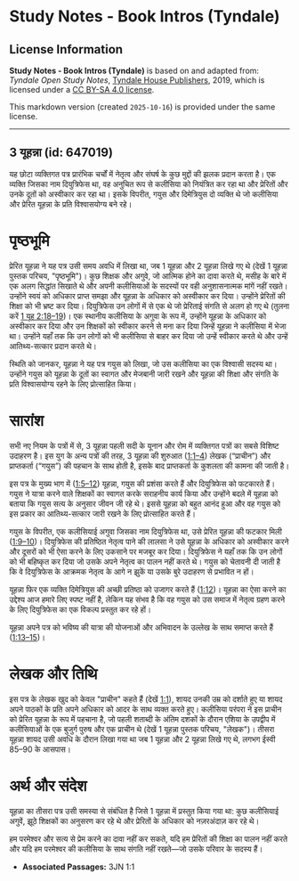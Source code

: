 # Study Notes - Book Intros (Tyndale)

## License Information

**Study Notes - Book Intros (Tyndale)** is based on and adapted from: _Tyndale Open Study Notes_, [Tyndale House Publishers](https://tyndaleopenresources.com/), 2019, which is licensed under a [CC BY-SA 4.0 license](https://creativecommons.org/licenses/by-sa/4.0/legalcode.en).

This markdown version (created `2025-10-16`) is provided under the same license.



--------------------------------

## 3 यूहन्ना (id: 647019)

यह छोटा व्यक्तिगत पत्र प्रारंभिक चर्चों में नेतृत्व और संघर्ष के कुछ मुद्दों की झलक प्रदान करता है। एक व्यक्ति जिसका नाम दियुत्रिफेस था, वह अनुचित रूप से कलीसिया को नियंत्रित कर रहा था और प्रेरितों और उनके दूतों को अस्वीकार कर रहा था। इसके विपरीत, गयुस और दिमेत्रियुस दो व्यक्ति थे जो कलीसिया और प्रेरित यूहन्ना के प्रति विश्वासयोग्य बने रहे।

पृष्ठभूमि
=========

प्रेरित यूहन्ना ने यह पत्र उसी समय अवधि में लिखा था, जब 1 यूहन्ना और 2 यूहन्ना लिखे गए थे (देखें 1 यूहन्ना पुस्तक परिचय, "पृष्ठभूमि")। कुछ शिक्षक और अगुवे, जो आत्मिक होने का दावा करते थे, मसीह के बारे में एक अलग सिद्धांत सिखाते थे और अपनी कलीसियाओं के सदस्यों पर वही अनुशासनात्मक मांगें नहीं रखते। उन्होंने स्वयं को अधिकार प्राप्त समझा और यूहन्ना के अधिकार को अस्वीकार कर दिया। उन्होंने प्रेरितों की शिक्षा को भी भ्रष्ट कर दिया। दियुत्रिफेस उन लोगों में से एक थे जो प्रेरिताई संगति से अलग हो गए थे (तुलना करें [1 यूह 2:18–19](https://ref.ly/1John2:18-1John2:19))। एक स्थानीय कलीसिया के अगुवा के रूप में, उन्होंने यूहन्ना के अधिकार को अस्वीकार कर दिया और उन शिक्षकों को स्वीकार करने से मना कर दिया जिन्हें यूहन्ना ने कलीसिया में भेजा था। उन्होंने यहाँ तक कि उन लोगों को भी कलीसिया से बाहर कर दिया जो उन्हें स्वीकार करते थे और उन्हें आतिथ्य\-सत्कार प्रदान करते थे।

स्थिति को जानकर, यूहन्ना ने यह पत्र गयुस को लिखा, जो उस कलीसिया का एक विश्वासी सदस्य था। उन्होंने गयुस को यूहन्ना के दूतों का स्वागत और मेजबानी जारी रखने और यूहन्ना की शिक्षा और संगति के प्रति विश्वासयोग्य रहने के लिए प्रोत्साहित किया।

सारांश
======

सभी नए नियम के पत्रों में से, 3 यूहन्ना पहली सदी के यूनान और रोम में व्यक्तिगत पत्रों का सबसे विशिष्ट उदाहरण है। इस युग के अन्य पत्रों की तरह, 3 यूहन्ना की शुरुआत ([1:1–4](https://ref.ly/3John1:1-3John1:4)) लेखक (“प्राचीन”) और प्राप्तकर्ता (“गयुस”) की पहचान के साथ होती है, इसके बाद प्राप्तकर्ता के कुशलता की कामना की जाती है।

इस पत्र के मुख्य भाग में ([1:5–12](https://ref.ly/3John1:5-3John1:12)) यूहन्ना, गयुस की प्रशंसा करते हैं और दियुत्रिफेस को फटकारते हैं। गयुस ने यात्रा करने वाले शिक्षकों का स्वागत करके सराहनीय कार्य किया और उन्होंने बदले में यूहन्ना को बताया कि गयुस सत्य के अनुसार जीवन जी रहे थे। इससे यूहन्ना को बहुत आनंद हुआ और वह गयुस को इस प्रकार का आतिथ्य\-सत्कार जारी रखने के लिए प्रोत्साहित करते हैं।

गयुस के विपरीत, एक कलीसियाई अगुवा जिसका नाम दियुत्रिफेस था, उसे प्रेरित यूहन्ना की फटकार मिली ([1:9–10](https://ref.ly/3John1:9-3John1:10))। दियुत्रिफेस की प्रतिष्ठित नेतृत्व पाने की लालसा ने उसे यूहन्ना के अधिकार को अस्वीकार करने और दूसरों को भी ऐसा करने के लिए उकसाने पर मजबूर कर दिया। दियुत्रिफेस ने यहाँ तक कि उन लोगों को भी बहिष्कृत कर दिया जो उसके अपने नेतृत्व का पालन नहीं करते थे। गयुस को चेतावनी दी जाती है कि वे दियुत्रिफेस के आक्रमक नेतृत्व के आगे न झुकें या उसके बुरे उदाहरण से प्रभावित न हों।

यूहन्ना फिर एक व्यक्ति दिमेत्रियुस की अच्छी प्रतिष्ठा को उजागर करते हैं ([1:12](https://ref.ly/3John1:12))। यूहन्ना का ऐसा करने का उद्देश्य आज हमारे लिए स्पष्ट नहीं है, लेकिन यह संभव है कि वह गयुस को उस समाज में नेतृत्व ग्रहण करने के लिए दियुत्रिफेस का एक विकल्प प्रस्तुत कर रहे हों।

यूहन्ना अपने पत्र को भविष्य की यात्रा की योजनाओं और अभिवादन के उल्लेख के साथ समाप्त करते हैं ([1:13–15](https://ref.ly/3John1:13-3John1:15))।

लेखक और तिथि
============

इस पत्र के लेखक खुद को केवल "प्राचीन" कहते हैं (देखें [1:1](https://ref.ly/3John1:1)), शायद उनकी उम्र को दर्शाते हुए या शायद अपने पाठकों के प्रति अपने अधिकार को आदर के साथ व्यक्त करते हुए। कलीसिया परंपरा ने इस प्राचीन को प्रेरित यूहन्ना के रूप में पहचाना है, जो पहली शताब्दी के अंतिम दशकों के दौरान एशिया के उपद्वीप में कलीसियाओं के एक बुजुर्ग पुरुष और एक प्राचीन थे (देखें 1 यूहन्ना पुस्तक परिचय, "लेखक")। तीसरा यूहन्ना शायद उसी अवधि के दौरान लिखा गया था जब 1 यूहन्ना और 2 यूहन्ना लिखे गए थे, लगभग ईस्वी 85–90 के आसपास।

अर्थ और संदेश
=============

यूहन्ना का तीसरा पत्र उसी समस्या से संबंधित है जिसे 1 यूहन्ना में प्रस्तुत किया गया था: कुछ कलीसियाई अगुवें, झूठे शिक्षकों का अनुसरण कर रहे थे और प्रेरितों के अधिकार को नज़रअंदाज़ कर रहे थे। 

हम परमेश्वर और सत्य से प्रेम करने का दावा नहीं कर सकते, यदि हम प्रेरितों की शिक्षा का पालन नहीं करते और यदि हम परमेश्वर की कलीसिया के साथ संगति नहीं रखते—जो उसके परिवार के सदस्य हैं।

* **Associated Passages:** 3JN 1:1

